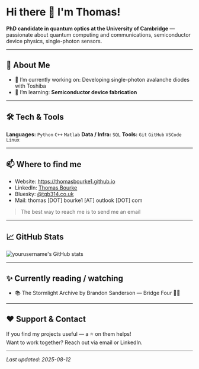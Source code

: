 # Hi there 👋 I'm Thomas!

<!-- Short tagline -->
**PhD candidate in quantum optics at the University of Cambridge** — passionate about quantum computing and communications, semiconductor device physics, single-photon sensors.

---

## 🔭 About Me
- 🔭 I’m currently working on: Developing single-photon avalanche diodes with Toshiba
- 🌱 I’m learning: **Semiconductor device fabrication**

---

## 🛠️ Tech & Tools
**Languages:** `Python` `C++` `Matlab` 
**Data / Infra:** `SQL` 
**Tools:** `Git` `GitHub` `VSCode` `Linux`

---

## 📫 Where to find me
- Website: https://thomasbourke1.github.io
- LinkedIn: [Thomas Bourke](https://www.linkedin.com/in/thomas-george-bourke/)
- Bluesky: [@tgb314.co.uk](https://bsky.app/profile/tgb314.co.uk)  
- Mail: thomas [DOT] bourke1 [AT] outlook [DOT] com

> The best way to reach me is to send me an email

---

## 📈 GitHub Stats
<!-- You can use services like GitHub Readme Stats or GitHub Activity Graph here.
Example (replace with your badges/snippets): -->
![yourusername's GitHub stats](https://github-readme-stats.vercel.app/api?username=yourusername&show_icons=true&theme=radical)

---

## ✨ Currently reading / watching
- 📚 The Stormlight Archive by Brandon Sanderson — Bridge Four 🤜🤛

---

## ❤️ Support & Contact
If you find my projects useful — a ⭐ on them helps!  
Want to work together? Reach out via email or LinkedIn.

---

*Last updated: 2025-08-12*
